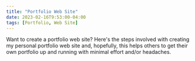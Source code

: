 ```yaml
---
title: "Portfolio Web Site"
date: 2023-02-16T9:53:00-04:00
tags: [Portfolio, Web Site]
---
```

Want to create a portfolio web site?  Here's the steps involved with creating my personal portfolio web site and, hopefully, this helps others to get their own portfolio up and running with minimal effort and/or headaches.